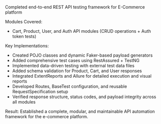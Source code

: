 Completed end-to-end REST API testing framework for E-Commerce platform

Modules Covered:
- Cart, Product, User, and Auth API modules (CRUD operations + Auth token tests)

Key Implementations:
- Created POJO classes and dynamic Faker-based payload generators
- Added comprehensive test cases using RestAssured + TestNG
- Implemented data-driven testing with external test data files
- Added schema validation for Product, Cart, and User responses
- Integrated ExtentReports and Allure for detailed execution and visual reports
- Developed Routes, BaseTest configuration, and reusable RequestSpecification setup
- Verified response structure, status codes, and payload integrity across all modules

Result:
Established a complete, modular, and maintainable API automation framework for the e-commerce platform.
